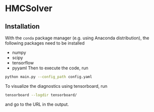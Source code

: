 # HMCSolver

## Installation

With the `conda` package manager (e.g. using Anaconda distribution), the
following packages need to be installed
-   numpy
-   scipy
-   tensorflow
-   pyyaml
Then to execute the code, run
```sh
python main.py --config_path config.yaml
```
To visualize the diagnostics using tensorboard, run
```sh
tensorboard --logdir tensorboard/
```
and go to the URL in the output.
